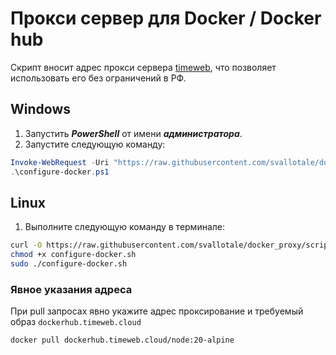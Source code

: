 # Прокси сервер для Docker / Docker hub

Скрипт вносит адрес прокси сервера [timeweb](https://timeweb.cloud/), что позволяет использовать его без ограничений в РФ.

## Windows

1. Запустить **_PowerShell_** от имени **_администратора_**.
2. Запустите следующую команду:

```powershell
Invoke-WebRequest -Uri "https://raw.githubusercontent.com/svallotale/docker_proxy/scripts/window/configure-docker.ps1" -OutFile "configure-docker.ps1"
.\configure-docker.ps1
```

## Linux

1. Выполните следующую команду в терминале:

```bash
curl -O https://raw.githubusercontent.com/svallotale/docker_proxy/scripts/linux/configure-docker.sh
chmod +x configure-docker.sh
sudo ./configure-docker.sh
```


### Явное указания адреса
При pull запросах явно укажите адрес проксирование и требуемый образ `dockerhub.timeweb.cloud`

```bash
docker pull dockerhub.timeweb.cloud/node:20-alpine
```
